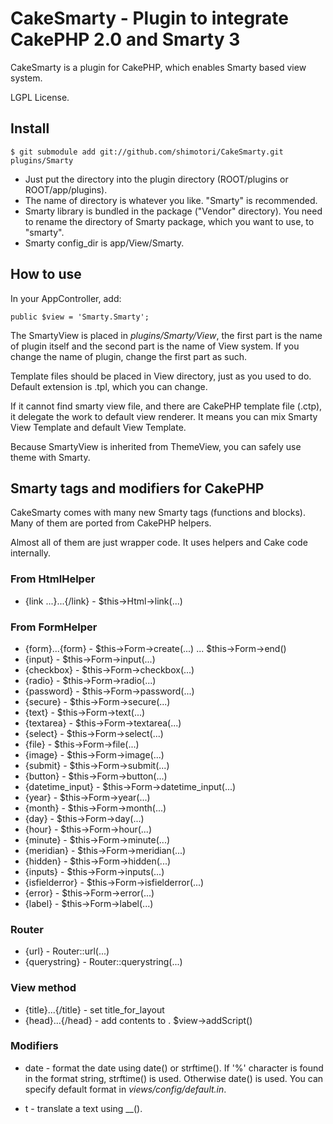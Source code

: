 # CakeSmarty - Plugin to integrate CakePHP 2.0 and Smarty 3

CakeSmarty is a plugin for CakePHP, which enables Smarty based view system.

LGPL License.

## Install

	$ git submodule add git://github.com/shimotori/CakeSmarty.git plugins/Smarty

* Just put the directory into the plugin directory (ROOT/plugins or ROOT/app/plugins).
* The name of directory is whatever you like. "Smarty" is recommended.
* Smarty library is bundled in the package ("Vendor" directory). You need to
  rename the directory of Smarty package, which you want to use, to "smarty".
* Smarty config_dir is app/View/Smarty.

## How to use

In your AppController, add:

	public $view = 'Smarty.Smarty';

The SmartyView is placed in *plugins/Smarty/View*, the first part is the name of
plugin itself and the second part is the name of View system. If you change the
name of plugin, change the first part as such.

Template files should be placed in View directory, just as you used to do.
Default extension is .tpl, which you can change.

If it cannot find smarty view file, and there are CakePHP template file (.ctp), 
it delegate the work to default view renderer. It means you can mix Smarty View 
Template and default View Template.

Because SmartyView is inherited from ThemeView, you can safely use theme with 
Smarty.


## Smarty tags and modifiers for CakePHP

CakeSmarty comes with many new Smarty tags (functions and blocks). Many of them 
are ported from CakePHP helpers.

Almost all of them are just wrapper code. It uses helpers and Cake code internally.


### From HtmlHelper

* {link ...}...{/link} - $this->Html->link(...)

### From FormHelper

* {form}...{form} - $this->Form->create(...) ... $this->Form->end()
* {input} - $this->Form->input(...)
* {checkbox} - $this->Form->checkbox(...)
* {radio} - $this->Form->radio(...)
* {password} - $this->Form->password(...)
* {secure} - $this->Form->secure(...)
* {text} - $this->Form->text(...)
* {textarea} - $this->Form->textarea(...)
* {select} - $this->Form->select(...)
* {file} - $this->Form->file(...)
* {image} - $this->Form->image(...)
* {submit} - $this->Form->submit(...)
* {button} - $this->Form->button(...)
* {datetime_input} - $this->Form->datetime_input(...)
* {year} - $this->Form->year(...)
* {month} - $this->Form->month(...)
* {day} - $this->Form->day(...)
* {hour} - $this->Form->hour(...)
* {minute} - $this->Form->minute(...)
* {meridian} - $this->Form->meridian(...)
* {hidden} - $this->Form->hidden(...)
* {inputs} - $this->Form->inputs(...)
* {isfielderror} - $this->Form->isfielderror(...)
* {error} - $this->Form->error(...)
* {label} - $this->Form->label(...)

### Router

* {url} - Router::url(...)
* {querystring} - Router::querystring(...)

### View method

* {title}...{/title} - set title_for_layout
* {head}...{/head} - add contents to <head>. $view->addScript()

### Modifiers

* date - format the date using date() or strftime(). If '%' character is found in the format string, 
	strftime() is used. Otherwise date() is used. You can specify default format in *views/config/default.in*.

* t - translate a text using __().

